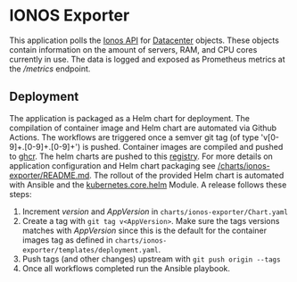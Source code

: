 # IONOS Exporter 
This application polls the [Ionos API](https://pkg.go.dev/github.com/ionos-cloud/sdk-go/v6@v6.1.9#section-readme) for [Datacenter](https://github.com/ionos-cloud/sdk-go/blob/v6.1.9/model_datacenters.go#L18) objects. These objects contain information on the amount of servers, RAM, and CPU cores currently in use. The data is logged and exposed as Prometheus metrics at the _/metrics_ endpoint. 

## Deployment
The application is packaged as a Helm chart for deployment. The compilation of container image and Helm chart are automated via Github Actions. The workflows are triggered once a semver git tag (of type 'v[0-9]+.[0-9]+.[0-9]+') is pushed. Container images are compiled and pushed to [ghcr](https://github.com/dbildungsplattform/ionos-exporter/pkgs/container/ionos-exporter). The helm charts are pushed to this [registry](https://github.com/dBildungsplattform/helm-charts-registry). 
For more details on application configuration and Helm chart packaging see [/charts/ionos-exporter/README.md](/charts/ionos-exporter/README.md).
The rollout of the provided Helm chart is automated with Ansible and the [kubernetes.core.helm](https://docs.ansible.com/ansible/latest/collections/kubernetes/core/helm_module.html) Module. 
A release follows these steps:
1. Increment _version_ and _AppVersion_ in `charts/ionos-exporter/Chart.yaml`
2. Create a tag with `git tag v<AppVersion>`. Make sure the tags versions matches with _AppVersion_ since this is the default for the container images tag as defined in `charts/ionos-exporter/templates/deployment.yaml`.
3. Push tags (and other changes) upstream with `git push origin --tags` 
4. Once all workflows completed run the Ansible playbook.
